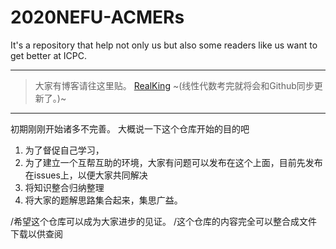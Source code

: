 # 2020NEFU-ACMERs
It's a repository that help not only us but also some readers like us want to get better at ICPC.


----------------------------------------------------
>大家有博客请往这里贴。
[RealKing](https://i.csdn.net/#/uc/profile?spm=1000.2115.3001.5111) ~(线性代数考完就将会和Github同步更新了。)~

----------------------------------------------------

初期刚刚开始诸多不完善。
大概说一下这个仓库开始的目的吧
1. 为了督促自己学习，
2. 为了建立一个互帮互助的环境，大家有问题可以发布在这个上面，目前先发布在issues上，以便大家共同解决
3. 将知识整合归纳整理
4. 将大家的题解思路集合起来，集思广益。

/希望这个仓库可以成为大家进步的见证。
/这个仓库的内容完全可以整合成文件下载以供查阅
